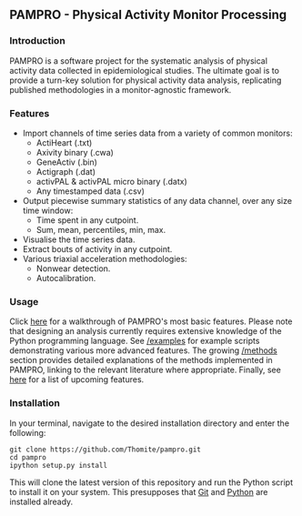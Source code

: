 ## PAMPRO - Physical Activity Monitor Processing

### Introduction

PAMPRO is a software project for the systematic analysis of physical activity data collected in epidemiological studies. The ultimate goal is to provide a turn-key solution for physical activity data analysis, replicating published methodologies in a monitor-agnostic framework.


### Features

* Import channels of time series data from a variety of common monitors:
	* ActiHeart (.txt)
	* Axivity binary (.cwa)
	* GeneActiv (.bin)
	* Actigraph (.dat)
	* activPAL & activPAL micro binary (.datx)
	* Any timestamped data (.csv)
* Output piecewise summary statistics of any data channel, over any size time window:
	* Time spent in any cutpoint.
	* Sum, mean, percentiles, min, max.
* Visualise the time series data.
* Extract bouts of activity in any cutpoint.
* Various triaxial acceleration methodologies:
	* Nonwear detection.
	* Autocalibration.


### Usage

Click [here](http://nbviewer.ipython.org/github/Thomite/pampro/blob/master/examples/pampro_introduction.ipynb) for a walkthrough of PAMPRO's most basic features. Please note that designing an analysis currently requires extensive knowledge of the Python programming language. See [/examples](https://github.com/Thomite/pampro/tree/master/examples) for example scripts demonstrating various more advanced features. The growing [/methods](https://github.com/Thomite/pampro/tree/master/methods) section provides detailed explanations of the methods implemented in PAMPRO, linking to the relevant literature where appropriate. Finally, see [here](https://github.com/Thomite/pampro/tree/master/documents/Future.md) for a list of upcoming features.


### Installation

In your terminal, navigate to the desired installation directory and enter the following:

```
git clone https://github.com/Thomite/pampro.git
cd pampro
ipython setup.py install
```

This will clone the latest version of this repository and run the Python script to install it on your system. This presupposes that [Git](http://git-scm.com) and [Python](https://store.continuum.io/cshop/anaconda/) are installed already.

